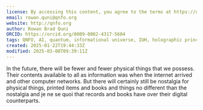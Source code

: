 ```yaml
---
license: By accessing this content, you agree to the terms at https://qnfo.org/LICENSE
email: rowan.quni@qnfo.org
website: http://qnfo.org
author: Rowan Brad Quni
ORCID: https://orcid.org/0009-0002-4317-5604
tags: QNFO, AI, quantum, informational universe, IUH, holographic principle
created: 2025-01-22T19:44:33Z
modified: 2025-03-08T09:39:11Z
---
```


In the future, there will be fewer and fewer physical things that we possess. Their contents available to all as information was when the internet arrived and other computer networks. But there will certainly still be nostalgia for physical things, printed items and books and things no different than the nostalgia and je ne se quoi that records and books have over their digital counterparts.
